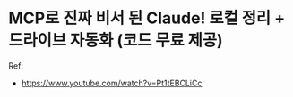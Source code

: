 # MCP로 진짜 비서 된 Claude! 로컬 정리 + 드라이브 자동화 (코드 무료 제공)

Ref:
- https://www.youtube.com/watch?v=Pt1tEBCLiCc